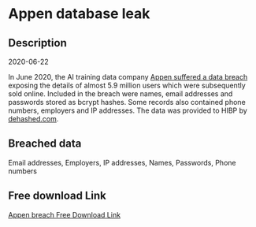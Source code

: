 # Appen database leak

## Description

2020-06-22

In June 2020, the AI training data company <a href="https://www.bleepingcomputer.com/news/security/hacker-leaks-386-million-user-records-from-18-companies-for-free/" target="_blank" rel="noopener">Appen suffered a data breach</a> exposing the details of almost 5.9 million users which were subsequently sold online. Included in the breach were names, email addresses and passwords stored as bcrypt hashes. Some records also contained phone numbers, employers and IP addresses. The data was provided to HIBP by <a href="https://dehashed.com/" target="_blank" rel="noopener">dehashed.com</a>.

## Breached data

Email addresses, Employers, IP addresses, Names, Passwords, Phone numbers

## Free download Link

[Appen breach Free Download Link](https://link-to.net/1229997/358.5432065161578/dynamic/?r=aHR0cHM6Ly93d3cubWVkaWFmaXJlLmNvbS92aWV3L3JmUTFacXNxSnBTblc4YS9hcHBlbi5jb20vZmlsZQ==)